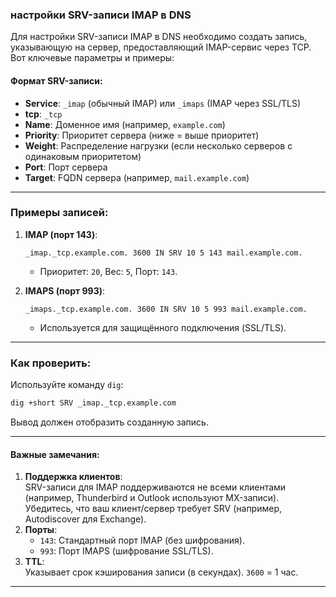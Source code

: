 ### настройки SRV-записи IMAP в DNS

Для настройки SRV-записи IMAP в DNS необходимо создать запись, указывающую на сервер, предоставляющий IMAP-сервис через TCP. Вот ключевые параметры и примеры:

#### Формат SRV-записи:

- **Service**: `_imap` (обычный IMAP) или `_imaps` (IMAP через SSL/TLS)  
- **tcp**: `_tcp`  
- **Name**: Доменное имя (например, `example.com`)  
- **Priority**: Приоритет сервера (ниже = выше приоритет)  
- **Weight**: Распределение нагрузки (если несколько серверов с одинаковым приоритетом)  
- **Port**: Порт сервера  
- **Target**: FQDN сервера (например, `mail.example.com`)  

---

### Примеры записей:
1. **IMAP (порт 143)**:  
   ```dns
   _imap._tcp.example.com. 3600 IN SRV 10 5 143 mail.example.com.
   ```
   - Приоритет: `20`, Вес: `5`, Порт: `143`.

2. **IMAPS (порт 993)**:  
   ```dns
   _imaps._tcp.example.com. 3600 IN SRV 10 5 993 mail.example.com.
   ```
   - Используется для защищённого подключения (SSL/TLS).

---

### Как проверить:
Используйте команду `dig`:
```bash
dig +short SRV _imap._tcp.example.com
```
Вывод должен отобразить созданную запись.

---

#### Важные замечания:
1. **Поддержка клиентов**:  
   SRV-записи для IMAP поддерживаются не всеми клиентами (например, Thunderbird и Outlook используют MX-записи). Убедитесь, что ваш клиент/сервер требует SRV (например, Autodiscover для Exchange).
2. **Порты**:  
   - `143`: Стандартный порт IMAP (без шифрования).  
   - `993`: Порт IMAPS (шифрование SSL/TLS).  
3. **TTL**:  
   Указывает срок кэширования записи (в секундах). `3600` = 1 час.

---


